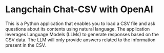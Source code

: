 # Langchain Chat-CSV with OpenAI 

This is a Python application that enables you to load a CSV file and ask questions about its contents using natural language. 
The application leverages Language Models (LLMs) to generate responses based on the CSV data. The LLM will only provide answers related to the information present in the CSV.



